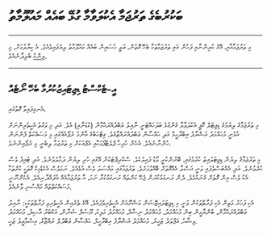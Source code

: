 # ބަކުރުބެގެ ތަރުޖަމާ އެކުލަވާމާ ގުޅޭ ބައެއް މައުލޫމާތު

---

މި ތަރުޖަމާއާއި، އޭގެ ކުރިންނާއި ފަހުން އައި ތަރުޖަމާތަކާ ބެހޭ ގޮތުން، ޢަލީ ޙުސައިން ބައެއް މައުލޫމާތު ލިޔެފައިވެއެވެ. އެ ކިޔާލުމަށް، [މި ލިންކު](..%5Cbio%5CbioQuranBakurube.html) ބެލިދާނެއެވެ.

---

## އީ-ޓެކްސްޓު ޑިޖިޓައިޒުކުރުމާ ބެހޭ ނޯޓެއް

އެނގިފައިވާ ގޮތުގައި،

މި ތަރުޖަމާގެ ލިޔުމުގެ ޑިޖިޓަލް ކޮޕީ އެކުލަވާލާ ގެންގުޅެ ބަލަހައްޓަނީ ނާއިލު ޢަބްދުއްރަޙްމާން (ކުޑަނާއި) އެވެ. އަދި މި ވަގުތު އެހީތެރިންނަށް އުޅެނީ މުޙައްމަދު އަޝްރާފު އިބްރާހީމް އަދި ޙައްސާން ޢަބްދުއްރައްޒާގެވެ. ގިޓްހަބްގެ އާންމު ރެޕޯއެއްގައި މި މަސައްކަތް ފެންނަން ހުންނާނެއެވެ. އެހެން ހުރިހާ ޕްލެޓްފޯމަކާއި އެޕްއަކަށް މި ތަރުޖަމާ ލިބެނީ މި ރެޕޯއިންނެވެ.

މި ތަރުޖަމާގެ ލިޔުން ޑިޖިޓަލައިޒު ކުރުމުގައި، ބޭނުންކުރީ ވޯޑު ފައިލެކެވެ. ސްކްރިޕްޓަކުން އޭގައި ހުރި ލިޔުން ދަމާލެވުނެވެ. އަދި ޓައިޕު ވެސް ކުރެވުނެވެ. އަދި އެއްބަސްވެފައި ވަނީ އަސްލާ އެއްގޮތަށް ބޭއްވުމަށެވެ. ތަރުޖަމާގައި މައްސަލަ ވެސް އުޅެއެވެ. ނަމަވެސް އެކެޑެމިކް ގޮތަކީ ކުށްތަކާ އެކު ވެސް އިން ގޮތަށް ގެނައުމެވެ. ދެން ރަނގަޅުކުރަން ޖެހޭ ކަންތައް ރަނގަޅުކުރާ ނަމަ، އާ ތަރުޖަމާއެއް އުފައްދާނިއެވެ. އެހެންނޫނީ މަސައްކަތްތައް މައްސުނި ވާނެއެވެ.

އެކި ފަހަރު މަތިން އެކި ފަރާތްތަކުން ވަނީ މި ޑިޖިޓަލައިޒޭޝަން މަޝްރޫއަށް އެހީތެރިވެފައެވެ. އޭގެ ތެރެއިން އެހީތެރިވި ފަރާތްތަކަކީ: ނާއިލު ޢަބްދުއްރަޙްމާން، ބުންޔާމީން ބިން މުޙައްމަދު، މުޙައްމަދު ނިޝާމް، މުޙައްމަދު މަލިކު، ޔޫސުފް ޝުނާން، އަކްބަރު އާޞިފު، މުޙައްމަދު ވިޝާޙު، އަޖްވަދު ޒަހީރު، މުޙައްމަދު އަޝްރާފު އިބްރާހީމް، ޙައްސާން ޢަބްދުލް ރައްޒާގު، އިސްމާޢީލު ޒަހީ.
